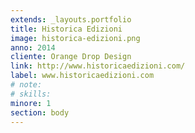 ```yaml
---
extends: _layouts.portfolio
title: Historica Edizioni
image: historica-edizioni.png
anno: 2014
cliente: Orange Drop Design
link: http://www.historicaedizioni.com/
label: www.historicaedizioni.com
# note: 
# skills: 
minore: 1
section: body
---
```


